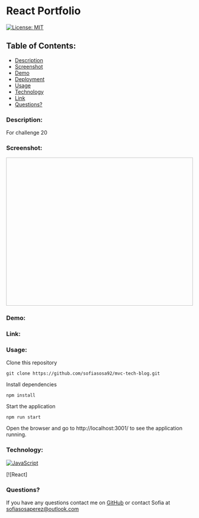 
# React Portfolio


[![License: MIT](https://img.shields.io/badge/License-MIT-yellow.svg)](https://opensource.org/licenses/MIT)

## Table of Contents:
    
* [Description](#Description)
* [Screenshot](#Screenshot)
* [Demo](#Demo)
* [Deployment](#Link)
* [Usage](#Usage)
* [Technology](#Technology)
* [Link](#link)
* [Questions?](#Questions)

### Description:
For challenge 20



### Screenshot:

<img width="600" height="400" > 

### Demo:

### Link:

### Usage:


Clone this repository

 ```git clone https://github.com/sofiasosa92/mvc-tech-blog.git```

Install dependencies

```npm install```

Start the application

```npm run start```

Open the browser and go to http://localhost:3001/ to see the application running.




### Technology:

[![JavaScript](https://img.shields.io/badge/JavaScript-323330?style=for-the-badge&logo=javascript&logoColor=F7DF1E)](https://www.javascript.com/)

[![React]

### Questions?
If you have any questions contact me on [GitHub](https://github.com/sofiasosa92) or contact 
Sofia  at sofiasosaperez@outlook.com  
